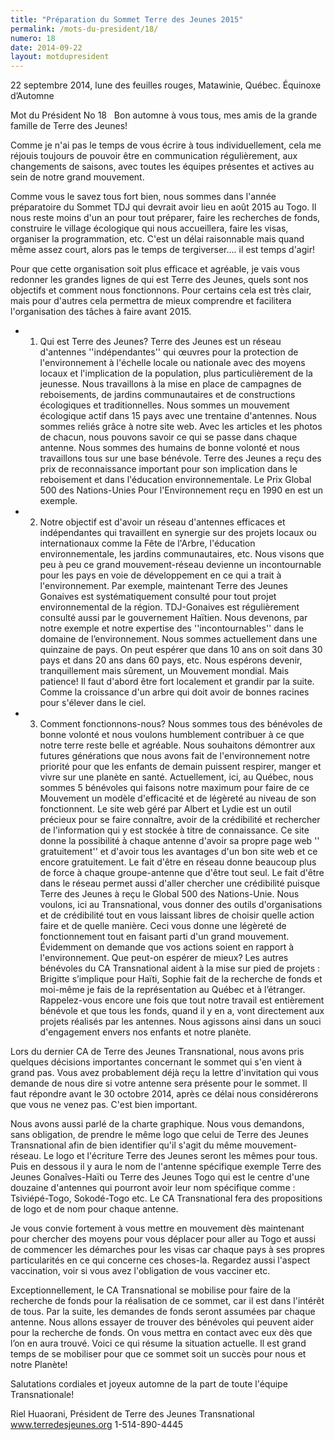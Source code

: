 ```yaml
---
title: "Préparation du Sommet Terre des Jeunes 2015"
permalink: /mots-du-president/18/
numero: 18
date: 2014-09-22
layout: motdupresident
---
```

22 septembre 2014, lune des feuilles rouges, Matawinie, Québec.
Équinoxe d’Automne

Mot du Président No 18
 
Bon automne à vous tous, mes amis de la grande famille de Terre des Jeunes!

Comme je n'ai pas le temps de vous écrire à tous individuellement, cela me réjouis toujours de pouvoir être en communication régulièrement, aux changements de saisons, avec toutes les équipes présentes et actives au sein de notre grand mouvement.

Comme vous le savez tous fort bien, nous sommes dans l'année préparatoire du Sommet TDJ qui devrait avoir lieu en août 2015 au Togo. Il nous reste moins d'un an pour tout préparer, faire les recherches de fonds, construire le village écologique qui nous accueillera, faire les visas, organiser la programmation, etc. C'est un délai raisonnable mais quand même assez court, alors pas le temps de tergiverser.... il est temps d'agir!

Pour que cette organisation soit plus efficace et agréable, je vais vous redonner les grandes lignes de qui est Terre des Jeunes, quels sont nos objectifs et comment nous fonctionnons. Pour certains cela est très clair, mais pour d'autres cela permettra de mieux comprendre et facilitera l'organisation des tâches à faire avant 2015.

* 1) Qui est Terre des Jeunes? Terre des Jeunes est un réseau d'antennes ''indépendantes'' qui œuvres pour la protection de l'environnement à l'échelle locale ou nationale avec des moyens locaux et l'implication de la population, plus particulièrement de la jeunesse. Nous travaillons à la mise en place de campagnes de reboisements, de jardins communautaires et de constructions écologiques et traditionnelles. Nous sommes un mouvement écologique actif dans 15 pays avec une trentaine d'antennes. Nous sommes reliés grâce à notre site web. Avec les articles et les photos de chacun, nous pouvons savoir ce qui se passe dans chaque antenne. Nous sommes des humains de bonne volonté et nous travaillons tous sur une base bénévole. Terre des Jeunes a reçu des prix de reconnaissance important pour son implication dans le reboisement et dans l'éducation environnementale. Le Prix Global 500 des Nations-Unies Pour l'Environnement reçu en 1990 en est un exemple.
* 2) Notre objectif est d'avoir un réseau d'antennes efficaces et indépendantes qui travaillent en synergie sur des projets locaux ou internationaux comme la Fête de l'Arbre, l'éducation environnementale, les jardins communautaires, etc. Nous visons que peu à peu ce grand mouvement-réseau devienne un incontournable pour les pays en voie de développement en ce qui a trait à l'environnement. Par exemple, maintenant Terre des Jeunes Gonaives est systématiquement consulté pour tout projet environnemental de la région. TDJ-Gonaives est régulièrement consulté aussi par le gouvernement Haïtien. Nous devenons, par notre exemple et notre expertise des ''incontournables'' dans le domaine de l’environnement. Nous sommes actuellement dans une quinzaine de pays. On peut espérer que dans 10 ans on soit dans 30 pays et dans 20 ans dans 60 pays, etc. Nous espérons devenir, tranquillement mais sûrement, un Mouvement mondial. Mais patience! Il faut d'abord être fort localement et grandir par la suite. Comme la croissance d'un arbre qui doit avoir de bonnes racines pour s'élever dans le ciel.
* 3) Comment fonctionnons-nous? Nous sommes tous des bénévoles de bonne volonté et nous voulons humblement contribuer à ce que notre terre reste belle et agréable. Nous souhaitons démontrer aux futures générations que nous avons fait de l'environnement notre priorité pour que les enfants de demain puissent respirer, manger et vivre sur une planète en santé. Actuellement, ici, au Québec, nous sommes 5 bénévoles qui faisons notre maximum pour faire de ce Mouvement un modèle d'efficacité et de légèreté au niveau de son fonctionnent. Le site web géré par Albert et Lydie est un outil précieux pour se faire connaître, avoir de la crédibilité et rechercher de l'information qui y est stockée à titre de connaissance. Ce site donne la possibilité à chaque antenne d'avoir sa propre page web '' gratuitement'' et d'avoir tous les avantages d'un bon site web et ce encore gratuitement. Le fait d'être en réseau donne beaucoup plus de force à chaque groupe-antenne que d'être tout seul. Le fait d'être dans le réseau permet aussi d'aller chercher une crédibilité puisque Terre des Jeunes à reçu le Global 500 des Nations-Unie. Nous voulons, ici au Transnational, vous donner des outils d'organisations et de crédibilité tout en vous laissant libres de choisir quelle action faire et de quelle manière. Ceci vous donne une légèreté de fonctionnement tout en faisant parti d'un grand mouvement. Évidemment on demande que vos actions soient en rapport à l'environnement. Que peut-on espérer de mieux? Les autres bénévoles du CA Transnational aident à la mise sur pied de projets : Brigitte s’implique pour Haïti, Sophie fait de la recherche de fonds et moi-même je fais de la représentation au Québec et à l’étranger. Rappelez-vous encore une fois que tout notre travail est entièrement bénévole et que tous les fonds, quand il y en a, vont directement aux projets réalisés par les antennes. Nous agissons ainsi dans un souci d'engagement envers nos enfants et notre planète.

Lors du dernier CA de Terre des Jeunes Transnational, nous avons pris quelques décisions importantes concernant le sommet qui s'en vient à grand pas. Vous avez probablement déjà reçu la lettre d'invitation qui vous demande de nous dire si votre antenne sera présente pour le sommet. Il faut répondre avant le 30 octobre 2014, après ce délai nous considérerons que vous ne venez pas. C'est bien important.

Nous avons aussi parlé de la charte graphique. Nous vous demandons, sans obligation, de prendre le même logo que celui de Terre des Jeunes Transnational afin de bien identifier qu'il s'agit du même mouvement-réseau. Le logo et l'écriture Terre des Jeunes seront les mêmes pour tous. Puis en dessous il y aura le nom de l'antenne spécifique exemple Terre des Jeunes Gonaîves-Haïti ou Terre des Jeunes Togo qui est le centre d'une douzaine d'antennes qui pourront avoir leur nom spécifique comme : Tsiviépé-Togo, Sokodé-Togo etc. Le CA Transnational fera des propositions de logo et de nom pour chaque antenne.

Je vous convie fortement à vous mettre en mouvement dès maintenant pour chercher des moyens pour vous déplacer pour aller au Togo et aussi de commencer les démarches pour les visas car chaque pays à ses propres particularités en ce qui concerne ces choses-la. Regardez aussi l'aspect vaccination, voir si vous avez l'obligation de vous vacciner etc.

Exceptionnellement, le CA Transnational se mobilise pour faire de la recherche de fonds pour la réalisation de ce sommet, car il est dans l'intérêt de tous. Par la suite, les demandes de fonds seront assumées par chaque antenne. Nous allons essayer de trouver des bénévoles qui peuvent aider pour la recherche de fonds. On vous mettra en contact avec eux dès que l’on en aura trouvé. Voici ce qui résume la situation actuelle. Il est grand temps de se mobiliser pour que ce sommet soit un succès pour nous et notre Planète!

Salutations cordiales et joyeux automne de la part de toute l'équipe Transnationale!

Riel Huaorani,
Président de Terre des Jeunes Transnational
www.terredesjeunes.org 1-514-890-4445
